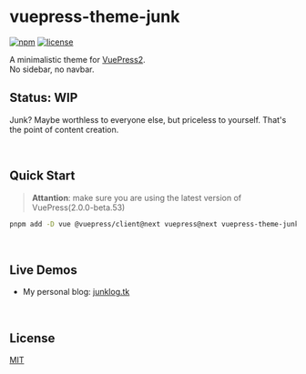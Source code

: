 # vuepress-theme-junk

[![npm](https://img.shields.io/npm/v/vuepress-theme-junk/next.svg?logo=npm)](https://www.npmjs.com/package/vuepress-theme-junk)
[![license](https://img.shields.io/badge/License-MIT-blue?style=flat)](LICENSE)


A minimalistic theme for [VuePress2](https://v2.vuepress.vuejs.org/).  
No sidebar, no navbar.

## Status: **WIP**

Junk? 
Maybe worthless to everyone else, but priceless to yourself.
That's the point of content creation.

&nbsp;

## Quick Start

> **Attantion**: make sure you are using the latest version of VuePress(2.0.0-beta.53)

```bash
pnpm add -D vue @vuepress/client@next vuepress@next vuepress-theme-junk@next
```

&nbsp;
## Live Demos

- My personal blog: [junklog.tk](https://junklog.tk)

&nbsp;

## License

[MIT](LICENSE)
